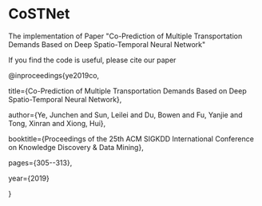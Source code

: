 # CoSTNet
The implementation of Paper "Co-Prediction of Multiple Transportation Demands Based on Deep Spatio-Temporal Neural Network"

If you find the code is useful, please cite our paper

@inproceedings{ye2019co,

  title={Co-Prediction of Multiple Transportation Demands Based on Deep Spatio-Temporal Neural Network},
  
  author={Ye, Junchen and Sun, Leilei and Du, Bowen and Fu, Yanjie and Tong, Xinran and Xiong, Hui},
  
  booktitle={Proceedings of the 25th ACM SIGKDD International Conference on Knowledge Discovery \& Data Mining},
  
  pages={305--313},
  
  year={2019}
  
}
